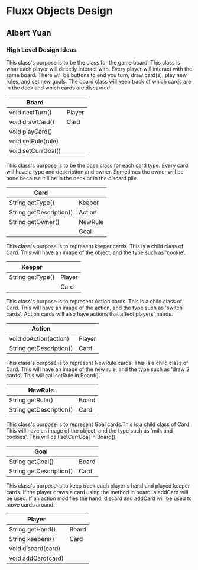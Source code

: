 # Fluxx Objects Design
## Albert Yuan

### High Level Design Ideas

This class's purpose is to be the class for the game board. This class is what each player will directly
interact with. Every player will interact with the same board. There will be buttons to end you turn, 
draw card(s), play new rules, and set new goals. The board class will keep track of which cards are in 
the deck and which cards are discarded.

|Board| |
|---|---|
|void nextTurn()         |Player|
|void drawCard()      |Card|
|void playCard() ||
|void setRule(rule)    ||
|void setCurrGoal()|


This class's purpose is to be the base class for each card type. Every card will have a type and description
and owner. Sometimes the owner will be none because it'll be in the deck or in the discard pile.

|Card| |
|---|---|
|String getType()         |Keeper|
|String getDescription()      |Action|
|String getOwner()    |NewRule|
| |Goal|

This class's purpose is to represent keeper cards. This is a child class of Card.
This will have an image of the object, and the type such as 'cookie'.

|Keeper| |
|---|---|
|String getType()         |Player |
| |Card|

This class's purpose is to represent Action cards. This is a child class of Card.
This will have an image of the action, and the type such as 'switch cards'. Action cards 
will also have actions that affect players' hands.

|Action| |
|---|---|
|void doAction(action)         |Player|
|String getDescription()       |Card|


This class's purpose is to represent NewRule cards. This is a child class of Card.
This will have an image of the new rule, and the type such as 'draw 2 cards'. This will 
call setRule in Board(). 

|NewRule| |
|---|---|
|String getRule()         |Board|
|String getDescription()         |Card|

This class's purpose is to represent Goal cards.This is a child class of Card.
This will have an image of the object, and the type such as 'milk and cookies'. This will
call setCurrGoal in Board().

|Goal| |
|---|---|
|String getGoal()         |Board|
|String getDescription()         |Card|

This class's purpose is to keep track each player's hand and played keeper cards.
If the player draws a card using the method in board, a addCard will be used. 
If an action modifies the hand, discard and addCard will be used to move cards around.

|Player| |
|---|---|
|String getHand()         |Board|
|String keepers()    |Card|
|void discard(card) ||
|void addCard(card)|
